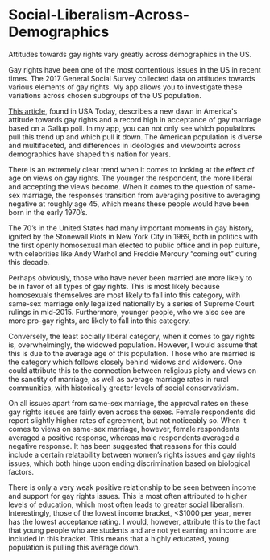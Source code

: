 # Social-Liberalism-Across-Demographics

Attitudes towards gay rights vary greatly across demographics in the US. 

Gay rights have been one of the most contentious issues in the US in recent times. The 2017 General Social Survey collected data on attitudes towards various elements of gay rights. My app allows you to investigate these variations across chosen subgroups of the US population.

[This article](https://www.usatoday.com/story/news/nation/2018/05/23/same-sex-marriage-poll-americans/638587002/), found in USA Today, describes a new dawn in America's attitude towards gay rights and a record high in acceptance of gay marriage based on a Gallup poll. In my app, you can not only see which populations pull this trend up and which pull it down. The American population is diverse and multifaceted, and differences in ideologies and viewpoints across demographics have shaped this nation for years.

There is an extremely clear trend when it comes to looking at the effect of age on views on gay rights. The younger the respondent, the more liberal and accepting the views become. When it comes to the question of same-sex marriage, the responses transition from averaging positive to averaging negative at roughly age 45, which means these people would have been born in the early 1970’s. 

The 70’s in the United States had many important moments in gay history, ignited by the Stonewall Riots in New York City in 1969, both in politics with the first openly homosexual man elected to public office and in pop culture, with celebrities like Andy Warhol and Freddie Mercury “coming out” during this decade. 

Perhaps obviously, those who have never been married are more likely to be in favor of all types of gay rights. This is most likely because homosexuals themselves are most likely to fall into this category, with same-sex marriage only legalized nationally by a series of Supreme Court rulings in mid-2015. Furthermore, younger people, who we also see are more pro-gay rights, are likely to fall into this category. 

Conversely, the least socially liberal category, when it comes to gay rights is, overwhelmingly, the widowed population. However, I would assume that this is due to the average age of this population. Those who are married is the category which follows closely behind widows and widowers. One could attribute this to the connection between religious piety and views on the sanctity of marriage, as well as average marriage rates in rural communities, with historically greater levels of social conservativism.  

On all issues apart from same-sex marriage, the approval rates on these gay rights issues are fairly even across the sexes. Female respondents did report slightly higher rates of agreement, but not noticeably so. When it comes to views on same-sex marriage, however, female respondents averaged a positive response, whereas male respondents averaged a negative response. It has been suggested that reasons for this could include a certain relatability between women’s rights issues and gay rights issues, which both hinge upon ending discrimination based on biological factors. 

There is only a very weak positive relationship to be seen between income and support for gay rights issues. This is most often attributed to higher levels of education, which most often leads to greater social liberalism. Interestingly, those of the lowest income bracket, <$1000 per year, never has the lowest acceptance rating. I would, however, attribute this to the fact that young people who are students and are not yet earning an income are included in this bracket. This means that a highly educated, young population is pulling this average down.  
